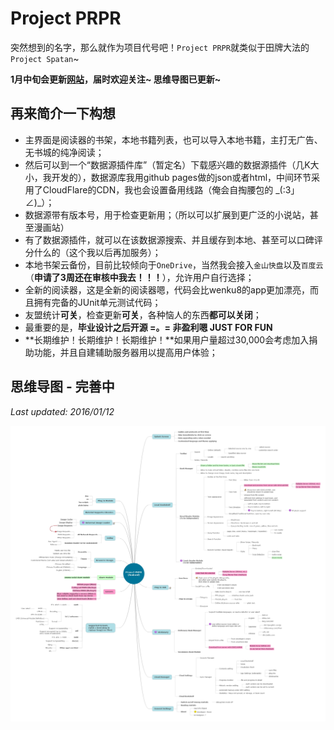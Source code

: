 # Project PRPR

突然想到的名字，那么就作为项目代号吧！`Project PRPR`就类似于田牌大法的`Project Spatan`~

**1月中旬会更新[网站](http://prpr.mewx.org)，届时欢迎关注~ 思维导图已更新~**

## 再来简介一下构想

- 主界面是阅读器的书架，本地书籍列表，也可以导入本地书籍，主打无广告、无书城的纯净阅读；
- 然后可以到一个“数据源插件库”（暂定名）下载感兴趣的数据源插件（几K大小，我开发的），数据源库我用github pages做的json或者html，中间环节采用了CloudFlare的CDN，我也会设置备用线路（俺会自掏腰包的 \_(:3」∠)\_）；
- 数据源带有版本号，用于检查更新用；（所以可以扩展到更广泛的小说站，甚至漫画站）
- 有了数据源插件，就可以在该数据源搜索、并且缓存到本地、甚至可以口碑评分什么的（这个我以后再加服务）；
- 本地书架云备份，目前比较倾向于`OneDrive`，当然我会接入`金山快盘`以及`百度云`（**申请了3周还在审核中我去！！！**），允许用户自行选择；
- 全新的阅读器，这是全新的阅读器嗯，代码会比wenku8的app更加漂亮，而且拥有完备的JUnit单元测试代码；
- 友盟统计**可关**，检查更新**可关**，各种恼人的东西**都可以关闭**；
- 最重要的是，**毕业设计之后开源 =。= 非盈利嗯 JUST FOR FUN**
- **长期维护！长期维护！长期维护！**如果用户量超过30,000会考虑加入捐助功能，并且自建辅助服务器用以提高用户体验；

## 思维导图 - 完善中

*Last updated: 2016/01/12*

![MindProject](https://raw.githubusercontent.com/MewX/prpr-reader/gh-pages/mindproject.jpeg)
